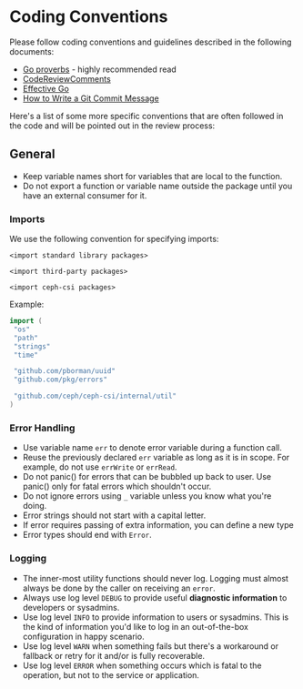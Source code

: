 # Coding Conventions

Please follow coding conventions and guidelines described in the following documents:

* [Go proverbs](https://go-proverbs.github.io/) - highly recommended read
* [CodeReviewComments](https://github.com/golang/go/wiki/CodeReviewComments)
* [Effective Go](https://golang.org/doc/effective_go.html)
* [How to Write a Git Commit Message](https://chris.beams.io/posts/git-commit/)

Here's a list of some more specific conventions that are often followed in
the code and will be pointed out in the review process:

## General

* Keep variable names short for variables that are local to the function.
* Do not export a function or variable name outside the package until you
  have an external consumer for it.

### Imports

We use the following convention for specifying imports:

```
<import standard library packages>

<import third-party packages>

<import ceph-csi packages>
```

Example:

```go
import (
 "os"
 "path"
 "strings"
 "time"

 "github.com/pborman/uuid"
 "github.com/pkg/errors"

 "github.com/ceph/ceph-csi/internal/util"
)
```

### Error Handling

* Use variable name `err` to denote error variable during a function call.
* Reuse the previously declared `err` variable as long as it is in scope.
  For example, do not use `errWrite` or `errRead`.
* Do not panic() for errors that can be bubbled up back to user. Use panic()
  only for fatal errors which shouldn't occur.
* Do not ignore errors using `_` variable unless you know what you're doing.
* Error strings should not start with a capital letter.
* If error requires passing of extra information, you can define a new type
* Error types should end with `Error`.

### Logging

* The inner-most utility functions should never log. Logging must almost always
  be done by the caller on receiving an `error`.
* Always use log level `DEBUG` to provide useful **diagnostic information** to
  developers or sysadmins.
* Use log level `INFO` to provide information to users or sysadmins. This is the
  kind of information you'd like to log in an out-of-the-box configuration in
  happy scenario.
* Use log level `WARN` when something fails but there's a workaround or fallback
  or retry for it and/or is fully recoverable.
* Use log level `ERROR` when something occurs which is fatal to the operation,
  but not to the service or application.
